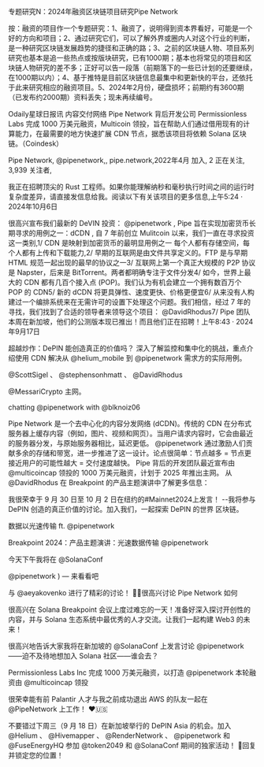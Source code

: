 专题研究N：2024年融资区块链项目研究Pipe Network


按：融资的项目作一个专题研究：1、融资了，说明得到资本界看好，可能是一个好的方向和项目；2、通过研究它们，可以了解外界或圈内人对这个行业的判断，是一种研究区块链发展趋势的捷径和正确的路；3、之前的区块链人物、项目系列研究也基本是追一些热点或按版块研究，已有1000期；基本也将常见的项目和区块链人物研究的差不多；正好可以告一段落（前期落下的一些已计划的还要继续，在1000期以内）；4、基于推特是目前区块链信息最集中和更新快的平台，还依托于此来研究相应的融资项目。5、2024年2月份，硬盘损坏；前期约有3600期（已发布约2000期）资料丢失；现未再续编号。

Odaily星球日报讯 内容交付网络 Pipe Network 背后开发公司 Permissionless Labs 完成 1000 万美元融资，Multicoin 领投，旨在帮助人们通过借用现有的计算能力，在最需要的地方快速扩展 CDN 节点，据悉该项目将依赖 Solana 区块链。（Coindesk）

Pipe Network,
@pipenetwork,,
pipe.network,2022年4月 加入,
2 正在关注,
3,939 关注者,

我正在招聘顶尖的 Rust 工程师。如果你能理解纳秒和毫秒执行时间之间的运行时复杂度差异，请直接发信息给我。阅读以下有关该项目的更多信息,上午5:24 · 2024年10月6日

很高兴宣布我们最新的 DeVIN 投资： 
@pipenetwork
,
Pipe 旨在实现加密货币长期寻求的用例之一：dCDN
,
自 7 年前创立 Mulitcoin 以来，我们一直在寻求投资这一类别,1/ CDN 是映射到加密货币的最明显用例之一
每个人都有存储空间，每个人都有上传和下载能力,2/ 早期的互联网是由文件共享定义的。FTP 是与早期 HTML 规范一起出现的最早的协议之一3/ 互联网上第一个真正大规模的 P2P 协议是 Napster，后来是 BitTorrent。两者都明确专注于文件分发4/ 如今，世界上最大的 CDN 都有几百个接入点 (POP)。我们认为有机会建立一个拥有数百万个 POP 的 CDN5/ 新的 dCDN 将更具弹性、速度更快、价格更便宜6/ 从来没有人构建过一个编排系统来在无需许可的设置下处理这个问题。我们相信，经过 7 年的寻找，我们找到了合适的领导者来领导这个项目： 
@DavidRhodus7/ Pipe 团队本周在新加坡，他们的公测版本现已推出！而且他们正在招聘！上午8:43 · 2024年9月17日

超越炒作：DePIN 能创造真正的价值吗？
深入了解监控和集中化的挑战，重点介绍使用 CDN 解决从
@helium_mobile
到
@pipenetwork
需求方的实际用例。

@ScottSigel
 、 
@stephensonhmatt
 、 
@DavidRhodus


@MessariCrypto
主网。

chatting 
@pipenetwork
 with 
@blknoiz06

Pipe Network 是一个去中心化的内容分发网络 (dCDN)。传统的 CDN 在分布式服务器上缓存内容（例如，图片、视频和网页）。当用户请求内容时，它会由最近的服务器分发，与原始服务器相比，延迟更低。
@pipenetwork
通过激励人们贡献多余的存储和带宽，进一步推进了这一设计。论点很简单：节点越多 = 节点更接近用户的可能性越大 = 交付速度越快。
Pipe 背后的开发团队最近宣布由
@multicoincap
领投的 1000 万美元融资，计划于 2025 年推出主网。
从
@DavidRhodus
在 Breakpoint 的产品主题演讲中了解更多信息：

我很荣幸于 9 月 30 日至 10 月 2 日在纽约的#Mainnet2024上发言！ --我将参与 DePIN 创造的真正价值的讨论。加入我们，一起探索 DePIN 的世界
区块链。

数据以光速传输 ft. 
@pipenetwork

Breakpoint 2024：产品主题演讲：光速数据传输
@pipenetwork

今天下午我将在
@SolanaConf
 
@pipenetwork
 ) — 来看看吧

与⁦
@aeyakovenko
⁩进行了精彩的讨论！ 🏴‍☠️很高兴讨论 Pipe Network 如何

很高兴在 Solana Breakpoint 会议上度过难忘的一天！准备好深入探讨开创性的内容，并与 Solana 生态系统中最优秀的人才交流。让我们一起构建 Web3 的未来！

很高兴地告诉大家我将在新加坡的
@SolanaConf
上发言讨论
@pipenetwork
 ——迫不及待地想加入 Solana 社区——谁会去？

Permissionless Labs Inc 完成 1000 万美元融资，以打造
@pipenetwork
本轮融资由
@multicoincap
领投

很荣幸能有前 Palantir 人才与我之前成功退出 AWS 的队友一起在
@PipeNetwork
上工作！ ❤️🇺🇸

不要错过下周三（9 月 18 日）在新加坡举行的 DePIN Asia 的机会。加入
@Helium
 、 
@Hivemapper
 、 
@RenderNetwork
 、 
@pipenetwork
和
@FuseEnergyHQ
参加
@token2049
和
@SolanaConf
期间的独家活动！
🔗回复并锁定您的位置！


